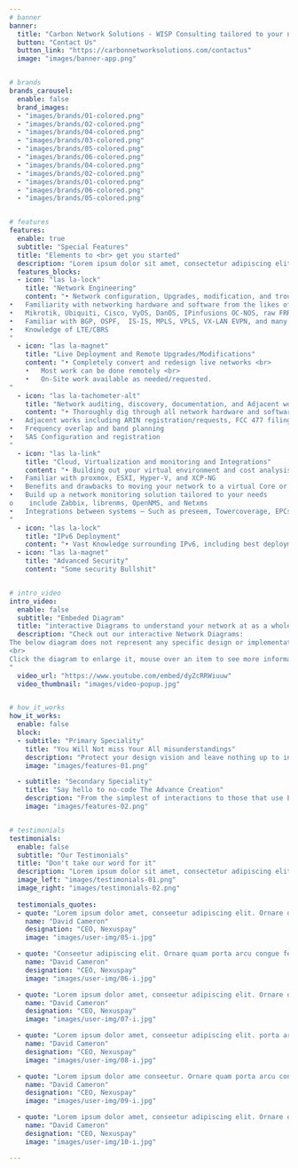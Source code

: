 ```yaml
---
# banner
banner:
  title: "Carbon Network Solutions - WISP Consulting tailored to your network and needs"
  button: "Contact Us"
  button_link: "https://carbonnetworksolutions.com/contactus"
  image: "images/banner-app.png"


# brands
brands_carousel:
  enable: false
  brand_images:
  - "images/brands/01-colored.png"
  - "images/brands/02-colored.png"
  - "images/brands/04-colored.png"
  - "images/brands/03-colored.png"
  - "images/brands/05-colored.png"
  - "images/brands/06-colored.png"
  - "images/brands/04-colored.png"
  - "images/brands/02-colored.png"
  - "images/brands/01-colored.png"
  - "images/brands/06-colored.png"
  - "images/brands/05-colored.png"


# features
features:
  enable: true
  subtitle: "Special Features"
  title: "Elements to <br> get you started"
  description: "Lorem ipsum dolor sit amet, consectetur adipiscing elit. Morbi egestas <br> Werat viverra id et aliquet. vulputate egestas sollicitudin."
  features_blocks:
  - icon: "las la-lock"
    title: "Network Engineering"
    content: "•	Network configuration, Upgrades, modification, and troubleshooting
•	Familiarity with networking hardware and software from the likes of:
•	Mikrotik, Ubiquiti, Cisco, VyOS, DanOS, IPinfusions OC-NOS, raw FRR, and generic network CLI
•	Familiar with BGP, OSPF,  IS-IS, MPLS, VPLS, VX-LAN EVPN, and many other protocols as required.
•	Knowledge of LTE/CBRS
"
  - icon: "las la-magnet"
    title: "Live Deployment and Remote Upgrades/Modifications"
    content: "•	Completely convert and redesign live networks <br>
    •	Most work can be done remotely <br>
    •	On-Site work available as needed/requested. 
"
  - icon: "las la-tachometer-alt"
    title: "Network auditing, discovery, documentation, and Adjacent works"
    content: "•	Thoroughly dig through all network hardware and software to find security holes, undocumented/unaccounted equipment, Full documentation how you would prefer: excel document, Google Sheet, Specialized IPAM software (your CRM, Netbox, Nautobot, PHPIPAM, etc.)
•	Adjacent works including ARIN registration/requests, FCC 477 filings, and preparations for frequency coordination
•	Frequency overlap and band planning
•	SAS Configuration and registration
"
  - icon: "las la-link"
    title: "Cloud, Virtualization and monitoring and Integrations"
    content: "•	Building out your virtual environment and cost analysis of onsite vs. cloud virtualization
•	Familiar with proxmox, ESXI, Hyper-V, and XCP-NG
•	Benefits and drawbacks to moving your network to a virtual Core or other virtualized network functions
•	Build up a network monitoring solution tailored to your needs
o	 include Zabbix, librenms, OpenNMS, and Netxms
•	Integrations between systems – Such as preseem, Towercoverage, EPCs, DHCP/DNS Servers, Monitoring with various gateways, VoIP systems, etc 
"
  - icon: "las la-lock"
    title: "IPv6 Deployment"
    content: "•	Vast Knowledge surrounding IPv6, including best deployment practices, OSPFv3 and BGP-MP deployment. Security practices and general IPv6 working knowledge"
  - icon: "las la-magnet"
    title: "Advanced Security"
    content: "Some security Bullshit"


# intro_video
intro_video:   
  enable: false
  subtitle: "Embeded Diagram"
  title: "interactive Diagrams to understand your network at as a whole"
  description: "Check out our interactive Network Diagrams:
The below diagram does not represent any specific design or implementation and is designed for demonstration of how well our diagrams can work on even the most complex networks
<br>
Click the diagram to enlarge it, mouse over an item to see more information on the device, click an item to go to the physical diagram for that site.
"
  video_url: "https://www.youtube.com/embed/dyZcRRWiuuw"
  video_thumbnail: "images/video-popup.jpg"


# how_it_works
how_it_works:   
  enable: false
  block:
  - subtitle: "Primary Speciality"
    title: "You Will Not miss Your All misunderstandings"
    description: "Protect your design vision and leave nothing up to interpretation with interaction recipes. Quickly share and access all your team members interactions by using libraries, ensuring consistency throughout the."
    image: "images/features-01.png"

  - subtitle: "Secondary Speciality"
    title: "Say hello to no-code The Advance Creation"
    description: "From the simplest of interactions to those that use Excel-gradeing formulas, ProtoPie can handle them all. Make mind-blowing of New interactions everyday without ever having to write any new code."
    image: "images/features-02.png"


# testimonials
testimonials:   
  enable: false
  subtitle: "Our Testimonials"
  title: "Don't take our word for it"
  description: "Lorem ipsum dolor sit amet, consectetur adipiscing elit. Morbi egestas <br> Werat viverra id et aliquet. vulputate egestas sollicitudin."
  image_left: "images/testimonials-01.png"
  image_right: "images/testimonials-02.png"
  
  testimonials_quotes:
  - quote: "Lorem ipsum dolor amet, conseetur adipiscing elit. Ornare quam porta arcu congue felis volutpat. Vitae lectudbfs dolor faucibus"
    name: "David Cameron"
    designation: "CEO, Nexuspay"
    image: "images/user-img/05-i.jpg"

  - quote: "Conseetur adipiscing elit. Ornare quam porta arcu congue felis volutpat. Vitae lectudbfs pellentesque vitae dolor faucibus"
    name: "David Cameron"
    designation: "CEO, Nexuspay"
    image: "images/user-img/06-i.jpg"

  - quote: "Lorem ipsum dolor amet, conseetur adipiscing elit. Ornare quam porta arcu congue felis volutpat. Vitae lectudbfs pellentesque vitae dolor"
    name: "David Cameron"
    designation: "CEO, Nexuspay"
    image: "images/user-img/07-i.jpg"

  - quote: "Lorem ipsum dolor amet, conseetur adipiscing elit. porta arcu congue felis volutpat. Vitae lectudbfs pellentesque vitae dolor faucibus"
    name: "David Cameron"
    designation: "CEO, Nexuspay"
    image: "images/user-img/08-i.jpg"

  - quote: "Lorem ipsum dolor ame conseetur. Ornare quam porta arcu congue felis volutpat. Vitae lectudbfs pellentesque vitae dolor faucibus"
    name: "David Cameron"
    designation: "CEO, Nexuspay"
    image: "images/user-img/09-i.jpg"

  - quote: "Lorem ipsum dolor amet, conseetur adipiscing elit. Ornare quam porta arcu congue lectudbfs pellentesque vitae dolor faucibus"
    name: "David Cameron"
    designation: "CEO, Nexuspay"
    image: "images/user-img/10-i.jpg"

---
```

